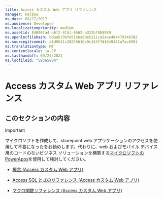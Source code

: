 ```yaml
---
title: Access カスタム Web アプリ リファレンス
manager: kelbow
ms.date: 08/17/2017
ms.audience: Developer
ms.localizationpriority: medium
ms.assetid: 8d696fa4-a6f2-4fb1-8662-a313bf0b5989
ms.openlocfilehash: bdaab336fe5166a0de5211ca5aae49447934b382
ms.sourcegitcommit: a1d9041c20256616c9c183f7d1049142a7ac6991
ms.translationtype: MT
ms.contentlocale: ja-JP
ms.lasthandoff: 09/24/2021
ms.locfileid: "59565864"
---
```

# <a name="access-custom-web-app-reference"></a>Access カスタム Web アプリ リファレンス

## <a name="in-this-section"></a>このセクションの内容

> [!IMPORTANT]
> マイクロソフトを作成して、sharepoint web アプリケーションのアクセスを使用して不要になったをお勧めします。代わりに、web およびモバイル デバイス用のコードのないビジネス ソリューションを構築する[マイクロソフトの PowerApps](https://powerapps.microsoft.com/en-us/)を使用して検討してください。 
  
- [概念 (Access カスタム Web アプリ)](concepts-access-custom-web-app.md)
    
- [Access SQL と式のリファレンス (Access カスタム Web アプリ)](access-sql-and-expressions-reference-access-custom-web-app.md)
    
- [マクロ関数リファレンス (Access カスタム Web アプリ)](macro-function-reference-access-custom-web-app.md)
    

